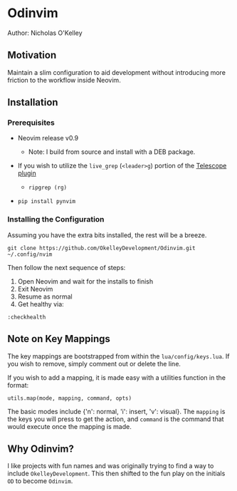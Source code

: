 # Odinvim

Author: Nicholas O'Kelley

## Motivation

Maintain a slim configuration to aid development without introducing more
friction to the workflow inside Neovim.

## Installation

### Prerequisites

- Neovim release v0.9

  - Note: I build from source and install with a DEB package.

- If you wish to utilize the `live_grep` (`<leader>g`) portion of the [Telescope plugin](https://github.com/nvim-telescope/telescope.nvim)

  - `ripgrep (rg)`

- `pip install pynvim`

### Installing the Configuration

Assuming you have the extra bits installed, the rest will be a breeze.

```
git clone https://github.com/OkelleyDevelopment/Odinvim.git ~/.config/nvim
```

Then follow the next sequence of steps:

1. Open Neovim and wait for the installs to finish
2. Exit Neovim
3. Resume as normal
4. Get healthy via:

```
:checkhealth
```

## Note on Key Mappings

The key mappings are bootstrapped from within the `lua/config/keys.lua`. If you
wish to remove, simply comment out or delete the line.

If you wish to add a mapping, it is made easy with a utilities function in the format:

```
utils.map(mode, mapping, command, opts)
```

The basic modes include {'n': normal, 'i': insert, 'v': visual}. The `mapping` is the
keys you will press to get the action, and `command` is the command that would execute once
the mapping is made.

## Why Odinvim?

I like projects with fun names and was originally trying to find a way to include
`OkelleyDevelopment`. This then shifted to the fun play on the initials `OD` to
become `Odinvim`.
